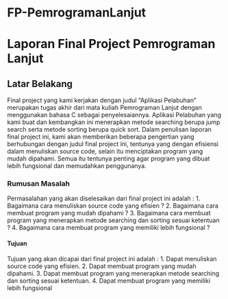 # FP-PemrogramanLanjut
<h1>Laporan Final Project Pemrograman Lanjut</h1>

<h2>Latar Belakang</h2>
<p>
Final project yang kami kerjakan dengan judul “Aplikasi Pelabuhan” merupakan tugas akhir dari mata kuliah Pemrograman Lanjut dengan menggunakan bahasa C sebagai penyelesaiannya. Aplikasi Pelabuhan yang kami buat dan kembangkan ini menerapkan metode searching berupa jump search serta metode sorting berupa quick sort. Dalam penulisan laporan final project ini, kami akan memberikan beberapa pengertian yang berhubungan dengan judul final project ini, tentunya yang dengan efisiensi dalam menuliskan source code, selain itu menciptakan program yang mudah dipahami. Semua itu tentunya penting agar program yang dibuat lebih fungsional dan memudahkan penggunanya. 
</p>

<h3>Rumusan Masalah</h3>
<p>
Permasalahan yang akan diselesaikan dari final project ini adalah :
1.	Bagaimana cara menuliskan source code yang efisien ?
2.	Bagaimana cara membuat program yang mudah dipahami ?
3.	Bagaimana cara membuat program yang menerapkan metode searching dan sorting sesuai ketentuan ?
4.	Bagaimana cara membuat program yang memiliki lebih fungsional ?
</p>

<h4>Tujuan</h4>
<p>
Tujuan yang akan dicapai dari final project ini adalah :	
1.	Dapat menuliskan source code yang efisien.
2.	Dapat membuat program yang mudah dipahami.
3.	Dapat membuat program yang menerapkan metode searching dan sorting sesuai ketentuan.
4.	Dapat membuat program yang memiliki lebih fungsional
</p>

